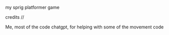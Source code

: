 my sprig platformer game


credits //

Me, most of the code
chatgpt, for helping with some of the movement code
